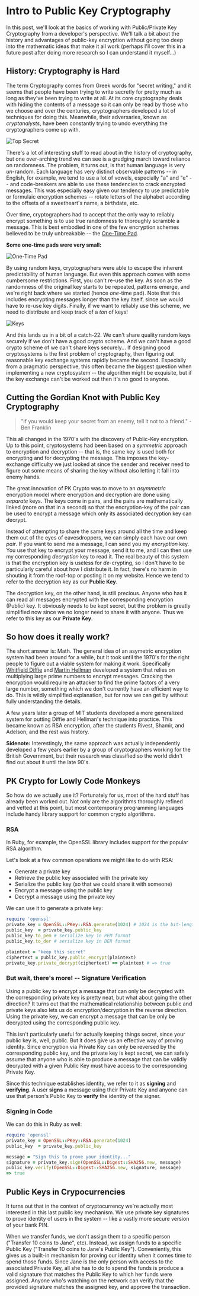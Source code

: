 # Intro to Public Key Cryptography

In this post, we'll look at the basics of working with Public/Private Key Cryptography from a developer's perspective. We'll talk a bit about the history and advantages of public-key encryption without going too deep into the mathematic ideas that make it all work (perhaps I'll cover this in a future post after doing more research so I can understand it myself...)

## History: Cryptography is Hard

The term Cryptography comes from Greek words for "secret writing," and it seems that people have been trying to write secretly for pretty much as long as they've been trying to write at all. At its core cryptography deals with hiding the contents of a message so it can only be read by those who we choose and over the centuries, cryptographers developed a lot of techniques for doing this. Meanwhile, their adversaries, known as _cryptanalysts_, have been constantly trying to undo everything the cryptographers come up with.

![Top Secret][spy-vs-spy]

There's a lot of interesting stuff to read about in the history of cryptography, but one over-arching trend we can see is a grudging march toward reliance on randomness. The problem, it turns out, is that human language is very _un_-random. Each language has very distinct observable patterns -- in English, for example, we tend to use a lot of vowels, especially "a" and "e" -- and code-breakers are able to use these tendencies to crack encrypted messages. This was especially easy given our tendency to use predictable or formulaic encryption schemes -- rotate letters of the alphabet according to the offsets of a sweetheart's name, a birthdate, etc.

Over time, cryptographers had to accept that the only way to reliably encrypt something is to use true randomness to thoroughly scramble a message. This is best embodied in one of the few encryption schemes believed to be truly unbreakable -- the [One-Time Pad][otp].

__Some one-time pads were very small:__

![One-Time Pad][otp]

By using random keys, cryptographers were able to escape the inherent predictability of human language. But even this approach comes with some cumbersome restrictions. First, you can't re-use the key. As soon as the randomness of the original key starts to be repeated, patterns emerge, and we're right back where we started (hence _one_-time pad). Note that this includes encrypting messages longer than the key itself, since we would have to re-use key digits. Finally, if we want to reliably use this scheme, we need to distribute and keep track of a *ton* of keys!

![Keys][keys]

And this lands us in a bit of a catch-22. We can't share quality random keys securely if we don't have a good crypto scheme. And we can't have a good crypto scheme of we can't share keys securely... If designing good cryptosystems is the first problem of cryptography, then figuring out reasonable key exchange systems rapidly became the second. Especially from a pragmatic perspective, this often became the biggest question when implementing a new cryptosystem -- the algorithm might be exquisite, but if the key exchange can't be worked out then it's no good to anyone.

## Cutting the Gordian Knot with Public Key Cryptography

> "If you would keep your secret from an enemy,
> tell it not to a friend." - Ben Franklin

This all changed in the 1970's with the discovery of Public-Key encryption. Up to this point, cryptosystems had been based on a _symmetric_ approach to encryption and decryption -- that is, the same key is used both for encrypting and for decrypting the message. This imposes the key-exchange difficulty we just looked at since the sender and receiver need to figure out some means of sharing the key without also letting it fall into enemy hands.

The great innovation of PK Crypto was to move to an _asymmetric_ encryption model where encryption and decryption are done using _separate_ keys. The keys come in pairs, and the pairs are mathematically linked (more on that in a second) so that the encryption-key of the pair can be used to encrypt a message which only its associated decryption key can decrypt.

Instead of attempting to share the same keys around all the time and keep them out of the eyes of eavesdroppers, we can simply each have our own _pair_. If you want to send me a message, I can send you my _encryption_ key. You use that key to encrypt your message, send it to me, and I can then use my corresponding _decryption_ key to read it. The real beauty of this system is that the encryption key is useless for _de_-crypting, so I don't have to be particularly careful about how I distribute it. In fact, there's no harm in shouting it from the roof-top or posting it on my website. Hence we tend to refer to the decryption key as our **Public Key**.

The decryption key, on the other hand, is still precious. Anyone who has it can read all messages encrypted with the corresponding encryption (Public) key. It obviously needs to be kept secret, but the problem is greatly simplified now since we no longer need to share it with anyone. Thus we refer to this key as our **Private Key**.

## So how does it really work?

The short answer is: Math. The general idea of an asymetric encryption system had been around for a while, but it took until the 1970's for the right people to figure out a viable system for making it work. Specifically [Whitfield Diffie](https://en.wikipedia.org/wiki/Whitfield_Diffie) and [Martin Hellman](https://en.wikipedia.org/wiki/Martin_Hellman) developed a system that relies on multiplying large prime numbers to encrypt messages. Cracking the encryption would require an attacker to find the prime factors of a very large number, something which we don't currently have an efficient way to do. This is wildly simplified explanation, but for now we can get by without fully understanding the details.

A few years later a group of MIT students developed a more generalized system for putting Diffie and Hellman's technique into practice. This became known as RSA encryption, after the students Rivest, Shamir, and Adelson, and the rest was history.

__Sidenote:__ Interestingly, the same approach was actually independently developed a few years earlier by a group of cryptographers working for the British Government, but their research was classified so the world didn't find out about it until the late 90's.

## PK Crypto for Lowly Code Monkeys

So how do we actually use it? Fortunately for us, most of the hard stuff has already been worked out. Not only are the algorithms thoroughly refined and vetted at this point, but most contemporary programming languages include handy library support for common crypto algorithms.

### RSA

In Ruby, for example, the OpenSSL library includes support for the popular RSA algorithm.

Let's look at a few common operations we might like to do with RSA:

* Generate a private key
* Retrieve the public key associated with the private key
* Serialize the public key (so that we could share it with someone)
* Encrypt a message using the public key
* Decrypt a message using the private key

We can use it to generate a private key:

```ruby
require 'openssl'
private_key = OpenSSL::PKey::RSA.generate(1024) # 1024 is the bit-length of the key; longer keys are more secure but also slower
public_key  = private_key.public_key
public_key.to_pem # serialize key in PEM format
public_key.to_der # serialize key in DER format

plaintext = "keep this secret"
ciphertext = public_key.public_encrypt(plaintext)
private_key.private_decrypt(ciphertext) == plaintext # => true
```

### But wait, there's more! -- Signature Verification

Using a public key to encrypt a message that can only be decrypted with the corresponding private key is pretty neat, but what about going the other direction? It turns out that the mathematical relationship between public and private keys also lets us do encryption/decryption in the reverse direction. Using the private key, we can encrypt a message that can be only be decrypted using the corresponding public key.

This isn't particularly useful for actually keeping things secret, since your public key is, well, public. But it does give us an effective way of proving identity. Since encryption via Private Key can only be reversed by the corresponding public key, and the private key is kept secret, we can safely assume that anyone who is able to produce a message that can be validly decrypted with a given Public Key must have access to the corresponding Private Key.

Since this technique establishes identity, we refer to it as **signing** and **verifying**. A user **signs** a message using their Private Key and anyone can use that person's Public Key to **verify** the identity of the signer.

### Signing in Code

We can do this in Ruby as well:

```ruby
require 'openssl'
private_key = OpenSSL::PKey::RSA.generate(1024)
public_key  = private_key.public_key

message = "Sign this to prove your identity..."
signature = private_key.sign(OpenSSL::Digest::SHA256.new, message)
public_key.verify(OpenSSL::Digest::SHA256.new, signature, message)
=> true
```

## Public Keys in Crypocurrencies

It turns out that in the context of cryptocurrency we're actually most interested in this last public key mechanism. We use private key signatures to prove identity of users in the system -- like a vastly more secure version of your bank PIN.

When we transfer funds, we don't assign them to a specific person ("Transfer 10 coins to Jane", etc). Instead, we assign funds to a specific Public Key ("Transfer 10 coins to Jane's Public Key"). Conveniently, this gives us a built-in mechanism for proving our identity when it comes time to spend those funds. Since Jane is the only person with access to the associated Private Key, all she has to do to spend the funds is produce a valid signature that matches the Public Key to which her funds were assigned. Anyone who's watching on the network can verify that the provided signature matches the assigned key, and approve the transaction.

[spy-vs-spy]: http://www.codeproject.com/KB/vista-security/ECDH/spy-vs-spy.gif
[otp]: http://www.ranum.com/security/computer_security/papers/otp-faq/otp.jpg
[one-time-pad-example]: http://association-sas.chez-alice.fr/OneTimePadFrench.JPG
[keys]: https://s-media-cache-ak0.pinimg.com/236x/d5/1a/89/d51a89881e03de7f96793a63118525fd.jpg
[NSA]: https://upload.wikimedia.org/wikipedia/commons/8/84/National_Security_Agency_headquarters,_Fort_Meade,_Maryland.jpg

